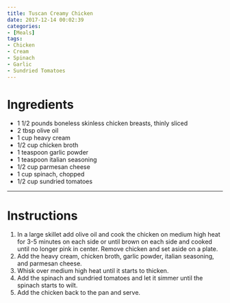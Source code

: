 ```yaml
---
title: Tuscan Creamy Chicken
date: 2017-12-14 00:02:39
categories:
- [Meals]
tags:
- Chicken
- Cream
- Spinach
- Garlic
- Sundried Tomatoes
---
```



<!--more-->

# Ingredients
- 1 1/2 pounds boneless skinless chicken breasts, thinly sliced
- 2 tbsp olive oil
- 1 cup heavy cream
- 1/2 cup chicken broth
- 1 teaspoon garlic powder
- 1 teaspoon italian seasoning
- 1/2 cup parmesan cheese
- 1 cup spinach, chopped
- 1/2 cup sundried tomatoes

---

# Instructions
1. In a large skillet add olive oil and cook the chicken on medium high heat for 3-5 minutes on each side or until brown on each side and cooked until no longer pink in center. Remove chicken and set aside on a plate.
2. Add the heavy cream, chicken broth, garlic powder, italian seasoning, and parmesan cheese. 
3. Whisk over medium high heat until it starts to thicken. 
4. Add the spinach and sundried tomatoes and let it simmer until the spinach starts to wilt. 
5. Add the chicken back to the pan and serve.
